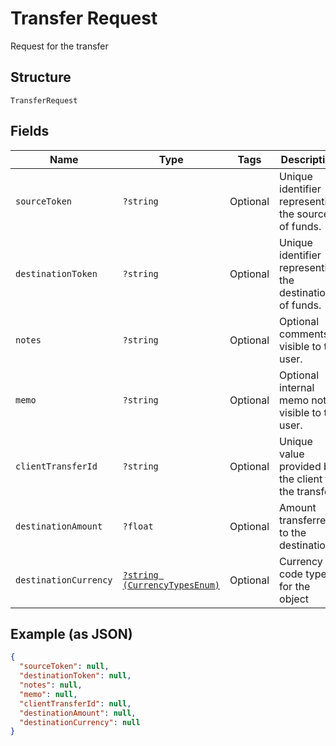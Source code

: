 
# Transfer Request

Request for the transfer

## Structure

`TransferRequest`

## Fields

| Name | Type | Tags | Description | Getter | Setter |
|  --- | --- | --- | --- | --- | --- |
| `sourceToken` | `?string` | Optional | Unique identifier representing the source of funds. | getSourceToken(): ?string | setSourceToken(?string sourceToken): void |
| `destinationToken` | `?string` | Optional | Unique identifier representing the destination of funds. | getDestinationToken(): ?string | setDestinationToken(?string destinationToken): void |
| `notes` | `?string` | Optional | Optional comments visible to the user. | getNotes(): ?string | setNotes(?string notes): void |
| `memo` | `?string` | Optional | Optional internal memo not visible to the user. | getMemo(): ?string | setMemo(?string memo): void |
| `clientTransferId` | `?string` | Optional | Unique value provided by the client for the transfer. | getClientTransferId(): ?string | setClientTransferId(?string clientTransferId): void |
| `destinationAmount` | `?float` | Optional | Amount transferred to the destination | getDestinationAmount(): ?float | setDestinationAmount(?float destinationAmount): void |
| `destinationCurrency` | [`?string (CurrencyTypesEnum)`](../../doc/models/currency-types-enum.md) | Optional | Currency code type for the object | getDestinationCurrency(): ?string | setDestinationCurrency(?string destinationCurrency): void |

## Example (as JSON)

```json
{
  "sourceToken": null,
  "destinationToken": null,
  "notes": null,
  "memo": null,
  "clientTransferId": null,
  "destinationAmount": null,
  "destinationCurrency": null
}
```

